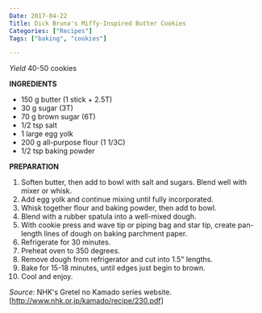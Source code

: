 ```yaml
---
Date: 2017-04-22
Title: Dick Bruna's Miffy-Inspired Butter Cookies
Categories: ["Recipes"]
Tags: ["baking", "cookies"]

---
```


*Yield* 40-50 cookies

__INGREDIENTS__

* 150 g butter (1 stick + 2.5T)
* 30 g sugar (3T)
* 70 g brown sugar (6T)
* 1/2 tsp salt
* 1 large egg yolk
* 200 g all-purpose flour  (1 1/3C)
* 1/2 tsp baking powder

__PREPARATION__

1. Soften butter, then add to bowl with salt and sugars. Blend well with mixer or whisk.
2. Add egg yolk and continue mixing until fully incorporated.
3. Whisk together flour and baking powder, then add to bowl.
4. Blend with a rubber spatula into a well-mixed dough.
5. With cookie press and wave tip or piping bag and star tip, create pan-length lines of dough on baking parchment paper.
6. Refrigerate for 30 minutes.
7. Preheat oven to 350 degrees.
8. Remove dough from refrigerator and cut into 1.5" lengths.
9. Bake for 15-18 minutes, until edges just begin to brown.
10. Cool and enjoy.

*Source*: NHK's Gretel no Kamado series website. [http://www.nhk.or.jp/kamado/recipe/230.pdf]
